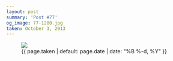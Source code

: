 ```yaml
---
layout: post
summary: 'Post #77'
og_image: 77-1280.jpg
taken: October 3, 2013
---
```


<figure class="post">
<img sizes="(min-width: 700px) 50vw, calc(100vw - 2rem)" src="{{ site.assets_url }}/77-640.jpg" srcset="{{ site.assets_url }}/77-1280.jpg 1280w, {{ site.assets_url }}/77-960.jpg 960w, {{ site.assets_url }}/77-640.jpg 640w, {{ site.assets_url }}/77-320.jpg 320w"/>
<figcaption>
<time>{{ page.taken | default: page.date | date: "%B %-d, %Y" }}</time>
</figcaption>
</figure>
